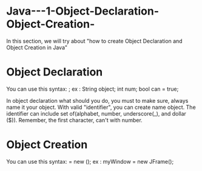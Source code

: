 # Java---1-Object-Declaration-Object-Creation-
In this section, we will try about "how to create Object Declaration and Object Creation in Java"

 # Object Declaration
 You can use this syntax:
 <class name> <object name>;
 ex : 
 String object;
 int num;
 bool can = true;
 
 In object declaration what should you do, you must to make sure, always name it your object.
 With valid "identifier", you can create name object.
 The identifier can include set of(alphabet, number, underscore(_), and dollar ($)).
 Remember, the first character, can't with number.
 
 # Object Creation
 You can use this syntax:
 <object name> = new <class name>(<arguments>);
 ex : 
 myWindow = new JFrame();
